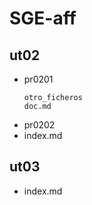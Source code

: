 # SGE-aff

## ut02
* pr0201
    ```
    otro_ficheros
    doc.md
    ```
* pr0202
* index.md

## ut03
* index.md